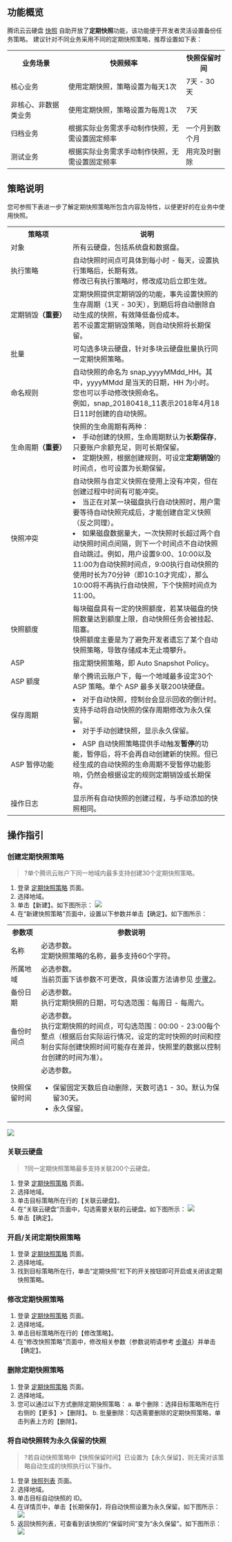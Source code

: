 <span id="FeaturesOverview"></span>
## 功能概览
腾讯云云硬盘 [快照](https://intl.cloud.tencent.com/document/product/362/31638) 自助开放了**定期快照**功能，该功能便于开发者灵活设置备份任务策略。
建议针对不同业务采用不同的定期快照策略，推荐设置如下表：
<table>
	<tr>
		<th>业务场景</th>
		<th>快照频率</th>
		<th>快照保留时间</th>
	</tr>
	<tr>
		<td>核心业务</td>
		<td>使用定期快照，策略设置为每天1次</td>
		<td>7天 - 30天</td>
	</tr>
	<tr>
		<td>非核心、非数据类业务</td>
		<td>使用定期快照，策略设置为每周1次</td>
		<td>7天</td>
	</tr>
	<tr>
		<td>归档业务</td>
		<td>根据实际业务需求手动制作快照，无需设置固定频率</td>
		<td>一个月到数个月</td>
	</tr>
	<tr>
		<td>测试业务</td>
		<td>根据实际业务需求手动制作快照，无需设置固定频率</td>
		<td>用完及时删除</td>
	</tr>
</table>


## 策略说明
您可参照下表进一步了解定期快照策略所包含内容及特性，以便更好的在业务中使用快照。
<table>
     <tr>
         <th>策略项</th>  
         <th>说明</th>  
     </tr>
	 <tr>
         <td>对象</td>
         <td>所有云硬盘，包括系统盘和数据盘。</td>
     </tr> 
	 <tr>
         <td>执行策略</td>
         <td>自动快照时间点可具体到每小时 - 每天，设置执行策略后，长期有效。</br>修改已有执行策略时，修改成功后立即生效。</td>
     </tr>
	 <tr>
         <td nowrap="nowrap">定期销毁<b>（重要）</b></td>
         <td>定期快照提供定期销毁的功能，事先设置快照的生存周期（1天 - 30天），到期后将自动删除自动生成的快照，有效降低备份成本。</br>若不设置定期销毁策略，则自动快照将长期保留。</td>
     </tr>
	 <tr>
         <td>批量</td>
         <td>可勾选多块云硬盘，针对多块云硬盘批量执行同一定期快照策略。</td>
     </tr>
	 <tr>
         <td>命名规则</td>
         <td>自动快照的命名为 snap_yyyyMMdd_HH。其中，yyyyMMdd 是当天的日期，HH 为小时。</br>您也可以手动修改快照命名。</br>例如，snap_20180418_11表示2018年4月18日11时创建的自动快照。</td>
     </tr>
	 <tr>
         <td nowrap="nowrap">生命周期<b>（重要）</b></td>
         <td>快照的生命周期有两种：<li>手动创建的快照，生命周期默认为<b>长期保存</b>，只要账户余额充足，则可长期保留。</li><li>定期快照，根据创建规则，可设定<b>定期销毁</b>的时间点，也可设置为长期保留。</li></td>
     </tr>
	 <tr>
         <td>快照冲突</td>
         <td>自动快照与自定义快照在使用上没有冲突，但在创建过程中时间有可能冲突。</br><li>当正在对某一块磁盘执行自动快照时，用户需要等待自动快照完成后，才能创建自定义快照（反之同理）。</li><li>如果磁盘数据量大，一次快照时长超过两个自动快照时间点间隔，则下一个时间点不自动快照自动跳过。例如，用户设置9:00、10:00以及11:00为自动快照时间点，9:00执行自动快照的使用时长为70分钟（即10:10才完成），那么10:00将不再执行自动快照，下个快照时间点为11:00。</li> </td>
     </tr>
	 <tr>
         <td>快照额度</td>
         <td>每块磁盘具有一定的快照额度，若某块磁盘的快照数量达到额度上限，自动快照任务会被挂起、阻塞。</br>快照额度主要是为了避免开发者遗忘了某个自动快照策略，导致存储成本无止境攀升。</td>
     </tr>
	 <tr>
         <td>ASP</td>
         <td>指定期快照策略，即 Auto Snapshot Policy。</td>
     </tr>
	 <tr>
         <td>ASP 额度</td>
         <td>单个腾讯云账户下，每一个地域最多设定30个 ASP 策略。单个 ASP 最多关联200块硬盘。</td>
     </tr>
	 <tr>
         <td>保存周期</td>
         <td><li>对于自动快照，控制台会显示回收的倒计时。支持手动将自动快照的保存周期修改为永久保留。</li><li>对于手动创建快照，显示永久保留。</td>
     </tr>
	 <tr>
         <td>ASP 暂停功能</td>
         <td><li> ASP 自动快照策略提供手动触发<b>暂停</b>的功能，暂停后，将不会再自动创建新的快照。但已经生成的自动快照的生命周期不受暂停功能影响，仍然会根据设定的规则定期销毁或长期保存。</td>
     </tr>
	 <tr>
         <td>操作日志</td>
         <td>显示所有自动快照的创建过程，与手动添加的快照相同。</td>
     </tr>
</table>


## 操作指引
### 创建定期快照策略
>?单个腾讯云账户下同一地域内最多支持创建30个定期快照策略。

1. 登录 [定期快照策略](https://console.cloud.tencent.com/cvm/snapshot/asp) 页面。
<span id="step2"></span>
2. 选择地域。
3. 单击【新建】。如下图所示：
![](https://main.qcloudimg.com/raw/52ee0f88839c0d8eb119dc736b086143.png)
<span id="step4"></span>
4. 在“新建快照策略”页面中，设置以下参数并单击【确定】。如下图所示：
 <table>
     <tr>
         <th width="14%">参数项</th>  
         <th>参数说明</th>  
     </tr>
	 <tr>
         <td>名称</td>
         <td>必选参数。</br>定期快照策略的名称，最多支持60个字符。</td>
     </tr> 
	 <tr>
         <td>所属地域</td>
         <td>必选参数。</br>当前页面下该参数不可更改，具体设置方法请参见 <a href="#step2">步骤2</a>。</td>
     </tr>
	 <tr>
         <td>备份日期</td>
         <td>必选参数。</br>执行定期快照的日期，可勾选范围：每周日 - 每周六。</td>
     </tr>
	 <tr>
         <td>备份时间点</td>
         <td>必选参数。</br>执行定期快照的时间点，可勾选范围：00:00 - 23:00每个整点（根据后台实际运行情况，设定的定时快照的时间和控制台实际创建快照时间可能存在差异，快照里的数据以控制台创建的时间为准）。</td>
     </tr>
	 <tr>
         <td>快照保留时间</td>
         <td>必选参数。<ul><li>保留固定天数后自动删除，天数可选1 - 30。默认为保留30天。</li><li>永久保留。</li></ul></td>
     </tr>
</table>

![](https://main.qcloudimg.com/raw/6b068427b1b6dca2429956bced98d679.png)


### 关联云硬盘
>?同一定期快照策略最多支持关联200个云硬盘。

1. 登录 [定期快照策略](https://console.cloud.tencent.com/cvm/snapshot/asp) 页面。
2. 选择地域。
3. 单击目标策略所在行的【关联云硬盘】。
4. 在“关联云硬盘”页面中，勾选需要关联的云硬盘。如下图所示：
![](https://main.qcloudimg.com/raw/407e8f8032a1ad00171282cb970d3e9c.png)
5. 单击【确定】。

### 开启/关闭定期快照策略
1. 登录 [定期快照策略](https://console.cloud.tencent.com/cvm/snapshot/asp) 页面。
2. 选择地域。
3. 找到目标策略所在行，单击“定期快照”栏下的开关按钮即可开启或关闭该定期快照策略。

### 修改定期快照策略
1. 登录 [定期快照策略](https://console.cloud.tencent.com/cvm/snapshot/asp) 页面。
2. 选择地域。
3. 单击目标策略所在行的【修改策略】。
4. 在“修改快照策略”页面中，修改相关参数（参数说明请参考 [步骤4](#step4)）并单击【确定】。

### 删除定期快照策略

1. 登录 [定期快照策略](https://console.cloud.tencent.com/cvm/snapshot/asp) 页面。
2. 选择地域。
3. 您可以通过以下方式删除定期快照策略：
 a. 单个删除：选择目标策略所在行右侧的【更多】>【删除】。
 b. 批量删除：勾选需要删除的定期快照策略，单击列表上方的【删除】。

### 将自动快照转为永久保留的快照
>?若自动快照策略中【快照保留时间】已设置为【永久保留】，则无需对该策略自动生成的快照执行以下操作。

1. 登录 [快照列表](https://console.cloud.tencent.com/cvm/snapshot) 页面。
2. 选择地域。
3. 单击目标自动快照的 ID。
4. 在详情页中，单击【长期保存】，将自动快照设置为永久保留。如下图所示：
![](https://main.qcloudimg.com/raw/ea2aa65524b18df7ba10e32d92f64e9c.png)
5. 返回快照列表，可查看到该快照的“保留时间”变为“永久保留”。如下图所示：
![](https://main.qcloudimg.com/raw/a5832f5450f06d862148c0fe170ebd96.png)
